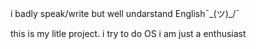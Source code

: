 i badly speak/write but well undarstand English¯\_(ツ)_/¯

this is my litle project. i try to do OS
i am just a enthusiast
